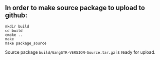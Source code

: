 ## In order to make source package to upload to github:

```
mkdir build
cd build
cmake ..
make
make package_source
```

Source package `build/GangSTR-VERSION-Source.tar.gz` is ready for upload.

